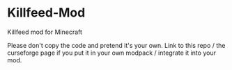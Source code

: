 # Killfeed-Mod
Killfeed mod for Minecraft


Please don't copy the code and pretend it's your own.
Link to this repo / the curseforge page if you put it in your own modpack / integrate it into your mod.
